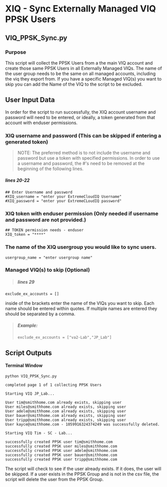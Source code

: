 # XIQ - Sync Externally Managed VIQ PPSK Users
## VIQ_PPSK_Sync.py
### Purpose
This script will collect the PPSK Users from a the main VIQ account and create those same PPSK Users in all Externally Managed VIQs. The name of the user group needs to be the same on all managed accounts, including the viq they export from. If you have a specific Managed VIQ(s) you want to skip you can add the Name of the VIQ to the script to be excluded.
## User Input Data

In order for the script to run successfully, the XIQ account username and password will need to be entered, or ideally, a token generated from that account with enduser permissions.

### XIQ username and password (This can be skipped if entering a generated token)
>NOTE: The preferred method is to not include the username and password but use a token with specified permissions. In order to use a username and password, the #'s need to be removed at the beginning of the following lines.
##### lines 20-22
```
## Enter Username and password
#XIQ_username = "enter your ExtremeCloudIQ Username"
#XIQ_password = "enter your ExtremeCLoudIQ password"
```
### XIQ token with enduser permission (Only needed if username and password are not provided.)
```
## TOKEN permission needs - enduser
XIQ_token = "****"
```
### The name of the XIQ usergroup you would like to sync users.
```
usergroup_name = "enter usergroup name"
```
### Managed VIQ(s) to skip (Optional)
>##### lines 29
```
exclude_ex_accounts = []
```
inside of the brackets enter the name of the VIQs you want to skip. Each name should be entered within quotes. If multiple names are entered they should be separated by a comma.
>##### Example:
>```
>exclude_ex_accounts = ["va2-Lab","JP_Lab"]
>```

## Script Outputs
#### Terminal Window
```
python VIQ_PPSK_Sync.py 

completed page 1 of 1 collecting PPSK Users

Starting VIQ JP_Lab...

User tim@smithhome.com already exists, skipping user
User miles@smithhome.com already exists, skipping user
User adele@smithhome.com already exists, skipping user
User bauer@smithhome.com already exists, skipping user
User tripp@smithhome.com already exists, skipping user
User kayce@smithhome.com - 1059916324374249 was successfully deleted.

Starting VIQ Tim - SC - Lab...

successfully created PPSK user tim@smithhome.com
successfully created PPSK user miles@smithhome.com
successfully created PPSK user adele@smithhome.com
successfully created PPSK user bauer@smithhome.com
successfully created PPSK user tripp@smithhome.com
```

The script will check to see if the user already exists. If it does, the user will be skipped.
If a user exists in the PPSK Group and is not in the csv file, the script will delete the user from the PPSK Group.